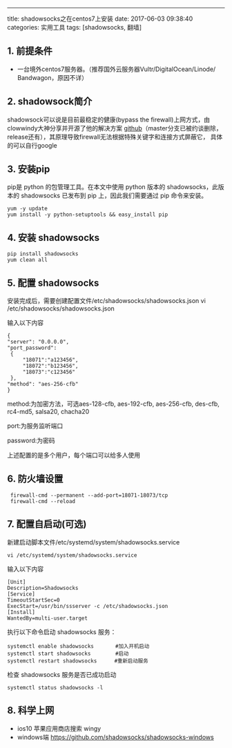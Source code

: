 ---
title: shadowsocks之在centos7上安装
date: 2017-06-03 09:38:40
categories: 实用工具
tags: [shadowsocks, 翻墙]
## 1. 前提条件
- 一台境外centos7服务器。（推荐国外云服务器Vultr/DigitalOcean/Linode/ Bandwagon，原因不详）
## 2. shadowsock简介
shadowsock可以说是目前最稳定的健康(bypass the firewall)上网方式，由clowwindy大神分享并开源了他的解决方案 [github](https://github.com/shadowsocks/shadowsocks/releases)（master分支已被约谈删除，release还有），其原理导致firewall无法根据特殊关键字和连接方式屏蔽它， 具体的可以自行google

## 3. 安装pip
pip是 python 的包管理工具。在本文中使用 python 版本的 shadowsocks，此版本的 shadowsocks 已发布到 pip 上，因此我们需要通过 pip 命令来安装。
```shell
yum -y update
yum install -y python-setuptools && easy_install pip
```
## 4. 安装 shadowsocks
```shell
pip install shadowsocks
yum clean all
```
## 5. 配置 shadowsocks
安装完成后，需要创建配置文件/etc/shadowsocks/shadowsocks.json
vi /etc/shadowsocks/shadowsocks.json
<!--more-->
输入以下内容
```shell
{
"server": "0.0.0.0",
"port_password":
 {
     "18071":"a123456",
     "18072":"b123456",
     "18073":"c123456"
 },
"method": "aes-256-cfb"
}
```
method:为加密方法，可选aes-128-cfb, aes-192-cfb, aes-256-cfb, des-cfb, rc4-md5, salsa20, chacha20

port:为服务监听端口

password:为密码

上述配置的是多个用户，每个端口可以给多人使用

## 6. 防火墙设置
```shell
 firewall-cmd --permanent --add-port=18071-18073/tcp  
 firewall-cmd --reload
``` 
## 7. 配置自启动(可选)
新建启动脚本文件/etc/systemd/system/shadowsocks.service
```shell
vi /etc/systemd/system/shadowsocks.service
```
输入以下内容
```shell
[Unit]
Description=Shadowsocks
[Service]
TimeoutStartSec=0
ExecStart=/usr/bin/ssserver -c /etc/shadowsocks.json
[Install]
WantedBy=multi-user.target
```
执行以下命令启动 shadowsocks 服务：
```shell
systemctl enable shadowsocks       #加入开机启动
systemctl start shadowsocks        #启动
systemctl restart shadowsocks　    #重新启动服务
```
检查 shadowsocks 服务是否已成功启动

```shell
systemctl status shadowsocks -l
```
## 8. 科学上网
- ios10 苹果应用商店搜索 wingy
- windows端 https://github.com/shadowsocks/shadowsocks-windows